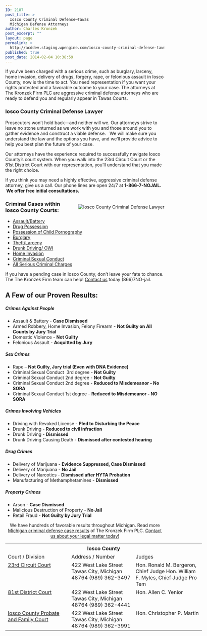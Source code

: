```yaml
---
ID: 2187
post_title: >
  Iosco County Criminal Defense—Tawas
  Michigan Defense Attorneys
author: Charles Kronzek
post_excerpt: ""
layout: page
permalink: >
  http://acddev.staging.wpengine.com/iosco-county-criminal-defense-tawas-city-michigan-lawyer.html
published: true
post_date: 2014-02-04 10:38:59
---
```

<div class="county-lis">

If you’ve been charged with a serious crime, such as burglary, larceny, home invasion, delivery of drugs, forgery, rape, or felonious assault in Iosco County, now is the time to act. You need representation if you want your rights protected and a favorable outcome to your case. The attorneys at The Kronzek Firm PLC are aggressive criminal defense attorneys who are ready to defend you and regularly appear in Tawas Courts.
<h3><b>Iosco County Criminal Defense Lawyer</b></h3>
Prosecutors won’t hold back—and neither will we. Our attorneys strive to leave no stone unturned as we work with you and those around you to gather evidence and construct a viable defense.   We will make sure you understand the law and the options you have, and we’ll provide advice to help you best plan the future of your case.

Our attorneys have the experience required to successfully navigate Iosco County’s court system. When you walk into the 23rd Circuit Court or the 81st District Court with our representation, you’ll understand that you made the right choice.

If you think you may need a highly effective, aggressive criminal defense attorney, give us a call. Our phone lines are open 24/7 at <b>1-866-7-NOJAIL.  We offer free initial consultations.</b>

<img style="float: right; padding: 20px 0 20px 20px;" src="/images/county-img_n2.jpg" alt="Iosco County Criminal Defense Lawyer" />
<h3>Criminal Cases within Iosco County Courts:</h3>
<ul class="no-bullets">
	<li><a href="http://acddev.staging.wpengine.com/assault-charges.html">Assault/Battery</a></li>
	<li><a href="http://acddev.staging.wpengine.com/drug-charges.html">Drug Possession</a></li>
	<li><a title="Child Pornography Defense" href="http://www.sexcrimeattorneys.com/michigan/sex-crimes/child-pornography" target="_blank">Possession of Child Pornography</a></li>
	<li><a href="http://acddev.staging.wpengine.com/burglary-crimes.html">Burglary</a></li>
	<li><a href="http://acddev.staging.wpengine.com/theft-charges.html">Theft/Larceny</a></li>
	<li><a href="http://acddev.staging.wpengine.com/drunk-driving.html">Drunk Driving/ OWI</a></li>
	<li><a title="Michigan Home Invasion Attorneys" href="http://acddev.staging.wpengine.com/michigan-home-invasion-attorneys-criminal-defense-lawyers.html">Home Invasion</a></li>
	<li><a href="http://acddev.staging.wpengine.com/sex-crimes.html">Criminal Sexual Conduct</a></li>
	<li><a href="http://acddev.staging.wpengine.com">All Serious Criminal Charges</a></li>
</ul>
<p class="ctas">If you have a pending case in Iosco County, don’t leave your fate to chance. The The Kronzek Firm team can help! <a href="http://acddev.staging.wpengine.com/contact-us.html">Contact us</a> today (866)7NO-jail.</p>

<h2>A Few of our Proven Results:</h2>
<h5>Crimes Against People</h5>
<ul class="county-lis">
	<li>Assault &amp; Battery - <b>Case Dismissed</b></li>
	<li>Armed Robbery, Home Invasion, Felony Firearm - <b>Not Guilty on All Counts by Jury Trial</b></li>
	<li>Domestic Violence - <strong>Not Guilty</strong></li>
	<li>Felonious Assault - <strong>Acquitted by Jury</strong></li>
</ul>
<h5>Sex Crimes</h5>
<ul class="county-lis">
	<li>Rape – <b>Not Guilty, Jury trial (Even with DNA Evidence)</b></li>
	<li>Criminal Sexual Conduct  3rd degree - <strong>Not Guilty</strong></li>
	<li>Criminal Sexual Conduct 2nd degree - <strong>Not Guilty</strong></li>
	<li>Criminal Sexual Conduct 2nd degree - <b>Reduced to Misdemeanor - No SORA</b></li>
	<li>Criminal Sexual Conduct 1st degree - <strong>Reduced to Misdemeanor - NO SORA</strong></li>
</ul>
<h5>Crimes Involving Vehicles</h5>
<ul class="county-lis">
	<li>Driving with Revoked License - <b>Pled to Disturbing the Peace</b></li>
	<li>Drunk Driving - <strong>Reduced to civil infraction</strong></li>
	<li>Drunk Driving - <strong>Dismissed</strong></li>
	<li>Drunk Driving Causing Death - <strong>Dismissed after contested hearing</strong></li>
</ul>
<h5>Drug Crimes</h5>
<ul class="county-lis">
	<li>Delivery of Marijuana - <b>Evidence Suppressed, Case Dismissed</b></li>
	<li>Delivery of Marijuana - <strong>No Jail</strong></li>
	<li>Delivery of Narcotics - <strong>Dismissed after HYTA Probation</strong></li>
	<li>Manufacturing of Methamphetamines - <strong>Dismissed </strong></li>
</ul>
<h5>Property Crimes</h5>
<ul class="county-lis">
	<li>Arson - <b>Case Dismissed</b></li>
	<li>Malicious Destruction of Property - <strong>No Jail</strong></li>
	<li>Retail Fraud - <strong>Not Guilty by Jury Trial</strong></li>
</ul>
<p class="ctas" style="text-align: center;">We have hundreds of favorable results throughout Michigan. Read more <a href="http://acddev.staging.wpengine.com/proven-results.html">Michigan criminal defense case results</a> of The Kronzek Firm PLC.
<a href="http://acddev.staging.wpengine.com/contact-us.html">Contact us about your legal matter today!</a></p>

<table class="districts" style="width: 623px; height: 378px;" cellspacing="0">
<tbody>
<tr>
<th colspan="3">Iosco County</th>
</tr>
<tr class="subjects">
<td width="225">Court / Division</td>
<td width="225">Address / Number</td>
<td width="225">Judges</td>
</tr>
<tr>
<td valign="top"><a href="http://www.iosco.net/government/circuit-court/" target="_blank">23rd Circuit Court</a></td>
<td valign="top">422 West Lake Street
Tawas City, Michigan 48764
(989) 362-3497</td>
<td valign="top">Hon. Ronald M. Bergeron, Chief Judge
Hon. William F. Myles,
Chief Judge Pro Tem</td>
</tr>
<tr>
<td valign="top"><a href="http://www.iosco.net/government/district-court/" target="_blank">81st District Court</a></td>
<td valign="top">422 West Lake Street
Tawas City, Michigan 48764
(989) 362-4441</td>
<td valign="top">Hon. Allen C. Yenior</td>
</tr>
<tr>
<td valign="top"><a href="http://www.iosco.net/government/probate/" target="_blank">Iosco County Probate and Family Court</a></td>
<td valign="top">422 West Lake Street
Tawas City, Michigan 48764
(989) 362-3991</td>
<td valign="top">Hon. Christopher P. Martin</td>
</tr>
<!-- >
<tr>
<td valign="top"></td>
<td valign="top"></td>
<td valign="top"></td>
</tr>
<--></tbody>
</table>
</div>